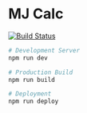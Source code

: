 # MJ Calc

[![Build Status](https://travis-ci.org/ycmjason/mjcalc.svg?branch=master)](https://travis-ci.org/ycmjason/mjcalc)

```bash
# Development Server
npm run dev

# Production Build
npm run build

# Deployment
npm run deploy
```
